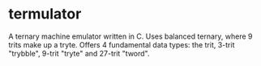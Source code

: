 # termulator
A ternary machine emulator written in C.
Uses balanced ternary, where 9 trits make up a tryte. Offers 4 fundamental data types: the trit, 3-trit "trybble", 9-trit "tryte" and 27-trit "tword".
